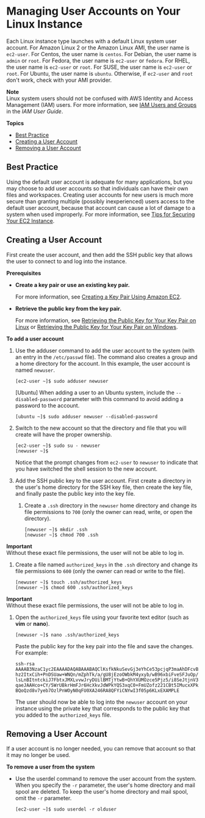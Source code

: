 # Managing User Accounts on Your Linux Instance<a name="managing-users"></a>

Each Linux instance type launches with a default Linux system user account\. For Amazon Linux 2 or the Amazon Linux AMI, the user name is `ec2-user`\. For Centos, the user name is `centos`\. For Debian, the user name is `admin` or `root`\. For Fedora, the user name is `ec2-user` or `fedora`\. For RHEL, the user name is `ec2-user` or `root`\. For SUSE, the user name is `ec2-user` or `root`\. For Ubuntu, the user name is `ubuntu`\. Otherwise, if `ec2-user` and `root` don't work, check with your AMI provider\.

**Note**  
Linux system users should not be confused with AWS Identity and Access Management \(IAM\) users\. For more information, see [IAM Users and Groups](https://docs.aws.amazon.com/IAM/latest/UserGuide/Using_WorkingWithGroupsAndUsers.html) in the *IAM User Guide*\.

**Topics**
+ [Best Practice](#add-user-best-practice)
+ [Creating a User Account](#create-user-account)
+ [Removing a User Account](#delete-user-acount)

## Best Practice<a name="add-user-best-practice"></a>

Using the default user account is adequate for many applications, but you may choose to add user accounts so that individuals can have their own files and workspaces\. Creating user accounts for new users is much more secure than granting multiple \(possibly inexperienced\) users access to the default user account, because that account can cause a lot of damage to a system when used improperly\. For more information, see [Tips for Securing Your EC2 Instance](https://aws.amazon.com/articles/tips-for-securing-your-ec2-instance/)\.

## Creating a User Account<a name="create-user-account"></a>

First create the user account, and then add the SSH public key that allows the user to connect to and log into the instance\.

**Prerequisites**
+ **Create a key pair or use an existing key pair\.**

  For more information, see [Creating a Key Pair Using Amazon EC2](ec2-key-pairs.md#having-ec2-create-your-key-pair)\.
+ **Retrieve the public key from the key pair\.**

  For more information, see [Retrieving the Public Key for Your Key Pair on Linux](ec2-key-pairs.md#retrieving-the-public-key) or [Retrieving the Public Key for Your Key Pair on Windows](ec2-key-pairs.md#retrieving-the-public-key-windows)\.

**To add a user account**

1. Use the adduser command to add the user account to the system \(with an entry in the `/etc/passwd` file\)\. The command also creates a group and a home directory for the account\. In this example, the user account is named `newuser`\.

   ```
   [ec2-user ~]$ sudo adduser newuser
   ```

   \[Ubuntu\] When adding a user to an Ubuntu system, include the `--disabled-password` parameter with this command to avoid adding a password to the account\.

   ```
   [ubuntu ~]$ sudo adduser newuser --disabled-password
   ```

1. Switch to the new account so that the directory and file that you will create will have the proper ownership\.

   ```
   [ec2-user ~]$ sudo su - newuser
   [newuser ~]$
   ```

   Notice that the prompt changes from `ec2-user` to `newuser` to indicate that you have switched the shell session to the new account\.

1. Add the SSH public key to the user account\. First create a directory in the user's home directory for the SSH key file, then create the key file, and finally paste the public key into the key file\.

   1. Create a `.ssh` directory in the `newuser` home directory and change its file permissions to `700` \(only the owner can read, write, or open the directory\)\.

      ```
      [newuser ~]$ mkdir .ssh
      [newuser ~]$ chmod 700 .ssh
      ```
**Important**  
Without these exact file permissions, the user will not be able to log in\.

   1. Create a file named `authorized_keys` in the `.ssh` directory and change its file permissions to `600` \(only the owner can read or write to the file\)\.

      ```
      [newuser ~]$ touch .ssh/authorized_keys
      [newuser ~]$ chmod 600 .ssh/authorized_keys
      ```
**Important**  
Without these exact file permissions, the user will not be able to log in\.

   1. <a name="edit_auth_keys"></a>Open the `authorized_keys` file using your favorite text editor \(such as **vim** or **nano**\)\.

      ```
      [newuser ~]$ nano .ssh/authorized_keys
      ```

      Paste the public key for the key pair into the file and save the changes\. For example:

      ```
      ssh-rsa AAAAB3NzaC1yc2EAAAADAQABAAABAQClKsfkNkuSevGj3eYhCe53pcjqP3maAhDFcvBS7O6V
      hz2ItxCih+PnDSUaw+WNQn/mZphTk/a/gU8jEzoOWbkM4yxyb/wB96xbiFveSFJuOp/d6RJhJOI0iBXr
      lsLnBItntckiJ7FbtxJMXLvvwJryDUilBMTjYtwB+QhYXUMOzce5Pjz5/i8SeJtjnV3iAoG/cQk+0FzZ
      qaeJAAHco+CY/5WrUBkrHmFJr6HcXkvJdWPkYQS3xqC0+FmUZofz221CBt5IMucxXPkX4rWi+z7wB3Rb
      BQoQzd8v7yeb7OzlPnWOyN0qFU0XA246RA8QFYiCNYwI3f05p6KLxEXAMPLE
      ```

      The user should now be able to log into the `newuser` account on your instance using the private key that corresponds to the public key that you added to the `authorized_keys` file\.

## Removing a User Account<a name="delete-user-acount"></a>

If a user account is no longer needed, you can remove that account so that it may no longer be used\.

**To remove a user from the system**
+ Use the userdel command to remove the user account from the system\. When you specify the `-r` parameter, the user's home directory and mail spool are deleted\. To keep the user's home directory and mail spool, omit the `-r` parameter\.

  ```
  [ec2-user ~]$ sudo userdel -r olduser
  ```